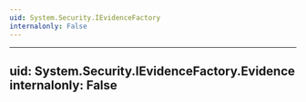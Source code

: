 ```yaml
---
uid: System.Security.IEvidenceFactory
internalonly: False
---
```


---
uid: System.Security.IEvidenceFactory.Evidence
internalonly: False
---
